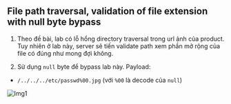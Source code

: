 ## File path traversal, validation of file extension with null byte bypass

1. Theo đề bài, lab có lỗ hổng directory traversal trong url ảnh của product. Tuy nhiên ở lab này, server sẽ tiến validate path xem phần mở rộng của file có đúng như mong đợi không. 

2. Sử dụng ``null`` byte để bypass lab này. Payload:
- ```/../../../etc/passwd%00.jpg```  (với ``%00`` là decode của ``null``)

![Img1](\asset/../done.png)